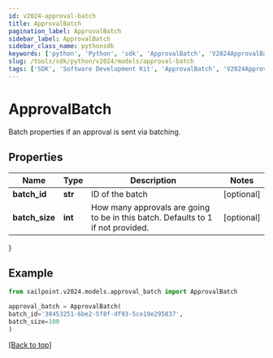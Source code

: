 ```yaml
---
id: v2024-approval-batch
title: ApprovalBatch
pagination_label: ApprovalBatch
sidebar_label: ApprovalBatch
sidebar_class_name: pythonsdk
keywords: ['python', 'Python', 'sdk', 'ApprovalBatch', 'V2024ApprovalBatch'] 
slug: /tools/sdk/python/v2024/models/approval-batch
tags: ['SDK', 'Software Development Kit', 'ApprovalBatch', 'V2024ApprovalBatch']
---
```


# ApprovalBatch

Batch properties if an approval is sent via batching.

## Properties

Name | Type | Description | Notes
------------ | ------------- | ------------- | -------------
**batch_id** | **str** | ID of the batch | [optional] 
**batch_size** | **int** | How many approvals are going to be in this batch. Defaults to 1 if not provided. | [optional] 
}

## Example

```python
from sailpoint.v2024.models.approval_batch import ApprovalBatch

approval_batch = ApprovalBatch(
batch_id='38453251-6be2-5f8f-df93-5ce19e295837',
batch_size=100
)

```
[[Back to top]](#) 

